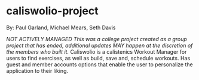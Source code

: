 # caliswolio-project
By: Paul Garland, Michael Mears, Seth Davis

*NOT ACTIVELY MANAGED*
*This was a college project created as a group project that has ended, additional updates MAY happen at the discretion of the members who built it.*
Caliswolio is a calistenics Workout Manager for users to find exercises, as well as build, save and, schedule workouts. Has guest and member accounts options that enable the user to personalize the application to their liking.
